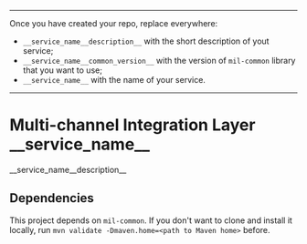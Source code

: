 ----
Once you have created your repo, replace everywhere:
- <code>\_\_service_name\_\_description\_\_</code> with the short description of yout service;
- <code>\_\_service_name\_\_common_version\_\_</code> with the version of <code>mil-common</code> library that you want to use;
- <code>\_\_service_name\_\_</code> with the name of your service.
----

# Multi-channel Integration Layer \_\_service_name\_\_
\_\_service_name__description\_\_

## Dependencies
This project depends on <code>mil-common</code>. If you don't want to clone and install it locally, run ```mvn validate -Dmaven.home=<path to Maven home>``` before.
